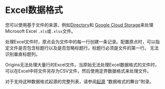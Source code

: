 # Excel数据格式

您可以使用基于文件的来源，例如[Directory](https://streamsets.com/documentation/controlhub/latest/help/datacollector/UserGuide/Origins/Directory.html#concept_qcq_54n_jq)和 [Google Cloud Storage](https://streamsets.com/documentation/controlhub/latest/help/datacollector/UserGuide/Origins/GCS.html#concept_iyd_wql_nbb)来处理Microsoft Excel `.xls`或`.xlsx`文件。

处理Excel文件时，原点会为文件中的每一行创建一条记录。配置原点时，可以指定文件是否包含标题行以及是否忽略标题行。标题行必须是文件的第一行。 无法识别垂直标题列。

Origins无法处理大量行的Excel文件。当原始无法处理Excel数据格式的文件时，可以在Excel中将文件另存为CSV文件，然后使用定界数据格式来处理文件。

对于支持这种数据格式起源的完整列表，请参阅[起源](https://streamsets.com/documentation/controlhub/latest/help/datacollector/UserGuide/Apx-DataFormats/DataFormat_Title.html#concept_kgd_11c_kv) “数据格式的舞台”附录。